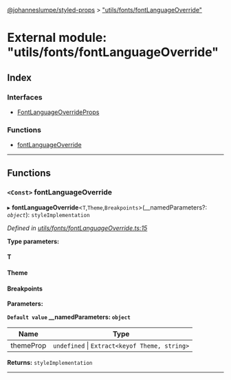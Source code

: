 [@johanneslumpe/styled-props](../README.md) > ["utils/fonts/fontLanguageOverride"](../modules/_utils_fonts_fontlanguageoverride_.md)

# External module: "utils/fonts/fontLanguageOverride"

## Index

### Interfaces

* [FontLanguageOverrideProps](../interfaces/_utils_fonts_fontlanguageoverride_.fontlanguageoverrideprops.md)

### Functions

* [fontLanguageOverride](_utils_fonts_fontlanguageoverride_.md#fontlanguageoverride)

---

## Functions

<a id="fontlanguageoverride"></a>

### `<Const>` fontLanguageOverride

▸ **fontLanguageOverride**<`T`,`Theme`,`Breakpoints`>(__namedParameters?: *`object`*): `styleImplementation`

*Defined in [utils/fonts/fontLanguageOverride.ts:15](https://github.com/johanneslumpe/styled-props/blob/8e709f1/src/utils/fonts/fontLanguageOverride.ts#L15)*

**Type parameters:**

#### T 
#### Theme 
#### Breakpoints 
**Parameters:**

**`Default value` __namedParameters: `object`**

| Name | Type |
| ------ | ------ |
| themeProp | `undefined` \| `Extract<keyof Theme, string>` |

**Returns:** `styleImplementation`

___

